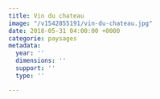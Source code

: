 ```yaml
---
title: Vin du chateau
image: "/v1542855191/vin-du-chateau.jpg"
date: 2018-05-31 04:00:00 +0000
categorie: paysages
metadata:
  year: ''
  dimensions: ''
  support: ''
  type: ''

---
```

